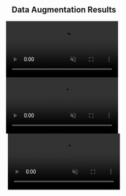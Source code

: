 <h2 align="center">Data Augmentation Results</h2>
<p align="center">
  <video src="https://github.com/user-attachments/assets/3d03af79-38ea-4232-8175-25ccbcabf525" width="300" autoplay muted loop style="display:inline-block; margin-right:10px;"></video>
  <video src="https://github.com/user-attachments/assets/fd3c816e-4866-4b9a-84e3-5fe4063d3dd9" width="300" autoplay muted loop style="display:inline-block; margin-right:10px;"></video>
  <video src="https://github.com/user-attachments/assets/6331347f-6f3f-45fe-80be-53fa127dcf24" width="300" autoplay muted loop style="display:inline-block;"></video>
</p>
